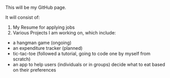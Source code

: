 This will be my GitHub page.

It will consist of:

1) My Resume for applying jobs
2) Various Projects I am working on, which include:
  - a hangman game (ongoing)
  - an expenditure tracker (planned)
  - tic-tac-toe (followed a tutorial, going to code one by myself from scratch)
  - an app to help users (individuals or in groups) decide what to eat based on their preferences 
